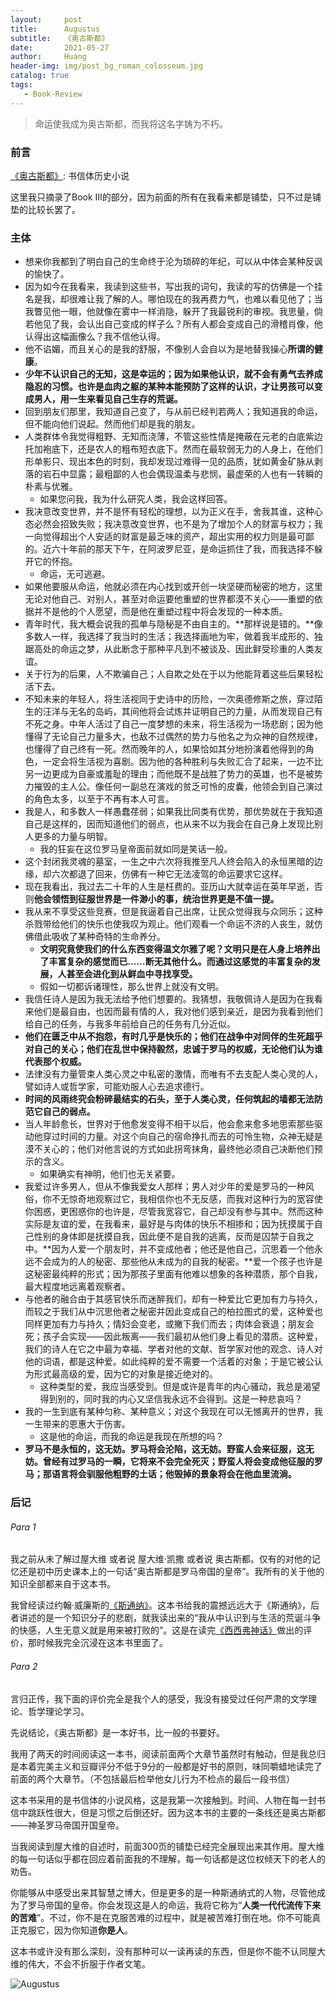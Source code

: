 ```yaml
---
layout:     post
title:      Augustus
subtitle:   《奥古斯都》
date:       2021-05-27
author:     Huang
header-img: img/post_bg_roman_colosseum.jpg
catalog: true
tags:
   - Book-Review
---
```


> 命运使我成为奥古斯都，而我将这名字铸为不朽。

### 前言

[《奥古斯都》](https://book.douban.com/subject/27180479/): 书信体历史小说

这里我只摘录了Book Ⅲ的部分，因为前面的所有在我看来都是铺垫，只不过是铺垫的比较长罢了。

### 主体

* 想来你我都到了明白自己的生命终于沦为琐碎的年纪，可以从中体会某种反讽的愉快了。
* 因为如今在我看来，我读到这些书，写出我的词句，我读的写的仿佛是一个挂名是我，却很难让我了解的人。哪怕现在的我再费力气，也难以看见他了；当我瞥见他一眼，他就像在雾中一样消隐，躲开了我最锐利的审视。我思量，倘若他见了我，会认出自己变成的样子么？所有人都会变成自己的滑稽肖像，他认得出这幅画像么？我不信他认得。
* 他不谄媚，而且关心的是我的舒服，不像别人会自以为是地替我操心**所谓的健康**。
* **少年不认识自己的无知，这是幸运的；因为如果他认识，就不会有勇气去养成隐忍的习惯。也许是血肉之躯的某种本能预防了这样的认识，才让男孩可以变成男人，用一生来看见自己生存的荒诞。**
* 回到朋友们那里，我知道自己变了，与从前已经判若两人；我知道我的命运，但不能向他们说起。然而他们却是我的朋友。
* 人类群体令我觉得粗野、无知而浇薄，不管这些性情是掩蔽在元老的白底紫边托加袍底下，还是农人的粗布短衣底下。然而在最软弱无力的人身上，在他们形单影只、现出本色的时刻，我却发现过难得一见的品质，犹如黄金矿脉从剥落的岩石中显露；最粗鄙的人也会偶现温柔与悲悯，最虚荣的人也有一转瞬的朴素与优雅。
  * 如果您问我，我为什么研究人类，我会这样回答。
* 我决意改变世界，并不是怀有轻松的理想，以为正义在手，舍我其谁，这种心态必然会招致失败；我决意改变世界，也不是为了增加个人的财富与权力；我一向觉得超出个人安适的财富是最乏味的资产，超出实用的权力则是最可鄙的。近六十年前的那天下午，在阿波罗尼亚，是命运抓住了我，而我选择不躲开它的怀抱。
  * 命运，无可逃避。
* 如果他要服从命运，他就必须在内心找到或开创一块坚硬而秘密的地方，这里无论对他自己、对别人，甚至对命运要他重塑的世界都漠不关心——重塑的依据并不是他的个人愿望，而是他在重塑过程中将会发现的一种本质。
* 青年时代，我大概会说我的孤单与隐秘是不由自主的。**那样说是错的。**像多数人一样，我选择了我当时的生活；我选择画地为牢，做着我半成形的、独踞高处的命运之梦，从此断念于那种平凡到不被谈及、因此鲜受珍重的人类友谊。
* 关于行为的后果，人不欺骗自己；人自欺之处在于以为他能背着这些后果轻松活下去。
* 不知未来的年轻人，将生活视同于史诗中的历险，一次奥德修斯之旅，穿过陌生的汪洋与无名的岛屿，其间他将会试炼并证明自己的力量，从而发现自己有不死之身。中年人活过了自己一度梦想的未来，将生活视为一场悲剧；因为他懂得了无论自己力量多大，也敌不过偶然的势力与他名之为众神的自然规律，也懂得了自己终有一死。然而晚年的人，如果恰如其分地扮演着他得到的角色，一定会将生活视为喜剧。因为他的各种胜利与失败汇合了起来，一边不比另一边更成为自豪或羞耻的理由；而他既不是战胜了势力的英雄，也不是被势力摧毁的主人公。像任何一副总在演戏的贫乏可怜的皮囊，他领会到自己演过的角色太多，以至于不再有本人可言。
* 我是人，和多数人一样愚蠢荏弱；如果我比同类有优势，那优势就在于我知道自己是这样的，因而知道他们的弱点，也从来不以为我会在自己身上发现比别人更多的力量与明智。
  * 我的狂妄在这位罗马皇帝面前就如同是笑话一般。
* 这个封闭我灵魂的墓室，一生之中六次将我推至凡人终会陷入的永恒黑暗的边缘，却六次都退了回来，仿佛有一种它无法凌驾的命运要求它这样。
* 现在我看出，我过去二十年的人生是枉费的。亚历山大就幸运在英年早逝，否则**他会领悟到征服世界是一件渺小的事，统治世界更是不值一提。**
* 我从来不享受这些竞赛，但是我逼着自己出席，让民众觉得我与众同乐；这种杀戮带给他们的快乐也使我叹为观止。他们观看一个命运不济的人丧生，就仿佛借此吸收了某种奇特的生命养分。
  * **文明究竟使我们的什么东西变得温文尔雅了呢？文明只是在人身上培养出了丰富复杂的感觉而已……断无其他什么。而通过这感觉的丰富复杂的发展，人甚至会进化到从鲜血中寻找享受。**
  * 假如一切都诉诸理性，那么世界上就没有文明。
* 我信任诗人是因为我无法给予他们想要的。我猜想，我敬佩诗人是因为在我看来他们是最自由，也因而最有情的人，我对他们感到亲近，是因为我看到他们给自己的任务，与我多年前给自己的任务有几分近似。
* **他们在匮乏中从不抱怨，有时几乎是快乐的；他们在战争中对同伴的生死超乎对自己的关心；他们在乱世中保持毅然，忠诚于罗马的权威，无论他们认为谁代表那个权威。**
* 法律没有力量管束人类心灵之中私密的激情，而唯有不去支配人类心灵的人，譬如诗人或哲学家，可能劝服人心去追求德行。
* **时间的风雨终究会粉碎最结实的石头，至于人类心灵，任何筑起的墙都无法防范它自己的弱点。**
* 当人年龄愈长，世界对于他愈发变得不相干以后，他会愈来愈多地思索那些驱动他穿过时间的力量。对这个向自己的宿命挣扎而去的可怜生物，众神无疑是漠不关心的；他们对他言说的方式如此拐弯抹角，最终他必须自己决断他们预示的含义。
  * 如果确实有神明，他们也无关紧要。
* 我爱过许多男人，但从不像我爱女人那样；男人对少年的爱是罗马的一种风俗，你不无惊奇地观察过它，我相信你也不无反感，而我对这种行为的宽容使你困惑，更困惑你的也许是，尽管我宽容它，自己却没有参与其中。然而这种实际是友谊的爱，在我看来，最好是与肉体的快乐不相掺和；因为抚摸属于自己性别的身体即是抚摸自我，因此便不是自我的逃离，反而是囚禁于自我之中。**因为人爱一个朋友时，并不变成他者；他还是他自己，沉思着一个他永远不会成为的人的秘密、那些他从未成为的自我的秘密。**爱一个孩子也许是这秘密最纯粹的形式；因为那孩子里面有他难以想象的各种潜质，那个自我，最大程度地远离着观察者。
* 与他者的融合由于其感官快乐而迷醉我们，却有一种爱比它更加有力与持久，而较之于我们从中沉思他者之秘密并因此变成自己的柏拉图式的爱，这种爱也同样更加有力与持久；情妇会变老，或撇下我们而去；肉体会衰退；朋友会死；孩子会实现——因此叛离——我们最初从他们身上看见的潜质。这种爱，我们的诗人在它之中最为幸福、学者对他的文献、哲学家对他的观念、诗人对他的词语，都是这种爱。如此纯粹的爱不需要一个活着的对象；于是它被公认为形式最高级的爱，因为它的对象是接近绝对的。
  * 这种类型的爱，我应当感受到。但是或许是青年的内心骚动，我总是渴望得到别的，同时我的内心又坚信我永远不会得到。这是一种悲哀吗？
* 我的一生到底有某种匀称、某种意义；对这个我现在可以无憾离开的世界，我一生带来的恩惠大于伤害。
  * 这是他的命运，而我的命运是我现在所想的吗？
* **罗马不是永恒的，这无妨。罗马将会沦陷，这无妨。野蛮人会来征服，这无妨。曾经有过罗马的一瞬，它将来不会完全死灭；野蛮人将会变成他征服的罗马；那语言将会驯服他粗野的土话；他毁掉的景象将会在他血里流淌。**

### 后记

###### Para 1

我之前从未了解过屋大维 或者说 屋大维·凯撒 或者说 奥古斯都。仅有的对他的记忆还是初中历史课本上的一句话“奥古斯都是罗马帝国的皇帝”。我所有的关于他的知识全部都来自于这本书。

我曾经读过约翰·威廉斯的[《斯通纳》](https://book.douban.com/subject/26425831/)。这本书给我的震撼远远大于《斯通纳》，后者讲述的是一个知识分子的悲剧，就我读出来的“我从中认识到与生活的荒诞斗争的快感，人生无意义就是用来被打败的”。这是在读完[《西西弗神话》](https://book.douban.com/subject/24257403/)做出的评价，那时候我完全沉浸在这本书里面了。

###### Para 2

言归正传，我下面的评价完全是我个人的感受，我没有接受过任何严肃的文学理论、哲学理论学习。

先说结论，《奥古斯都》是一本好书，比一般的书要好。

我用了两天的时间阅读这一本书，阅读前面两个大章节虽然时有触动，但是我总归是本着完美主义和豆瓣评分不低于9分的一般都是好书的原则，味同嚼蜡地读完了前面的两个大章节。（不包括最后检举他女儿行为不检点的最后一段书信）

这本书采用的是书信体的小说风格，这是我第一次接触到。时间、人物在每一封书信中跳跃性很大，但是习惯之后倒还好。因为这本书的主要的一条线还是奥古斯都——神圣罗马帝国开国皇帝。

当我阅读到屋大维的自述时，前面300页的铺垫已经完全展现出来其作用。屋大维的每一句话似乎都在回应着前面我的不理解，每一句话都是这位权倾天下的老人的劝告。

你能够从中感受出来其智慧之博大，但是更多的是一种斯通纳式的人物，尽管他成为了罗马帝国的皇帝。你会发现这是人的命运，我将它称为“**人类一代代流传下来的苦难**”。不过，你不是在克服苦难的过程中，就是被苦难打倒在地。你不可能真正克服它，因为你知道**你是人**。

这本书或许没有那么深刻，没有那种可以一读再读的东西，但是你不能不认同屋大维的伟大，不会不折服于作者文笔。

![Augustus](https://github.com/huang-feiyu/huang-feiyu.github.io/blob/master/img/post_bg_Augustus.jpg?raw=true)
